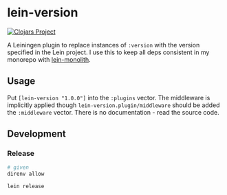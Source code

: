 # lein-version
[![Clojars Project](https://img.shields.io/clojars/v/com.dedovic/lein-version.svg)](https://clojars.org/com.dedovic/lein-version)

A Leiningen plugin to replace instances of `:version` with the version specified in the Lein project. I use this to keep all deps consistent in my monorepo with [lein-monolith](https://github.com/amperity/lein-monolith).

## Usage

Put `[lein-version "1.0.0"]` into the `:plugins` vector. The middleware is implicitly applied though `lein-version.plugin/middleware` should be added the `:middleware` vector. There is no documentation - read the source code.

## Development
### Release
```bash
# given
direnv allow

lein release
```

